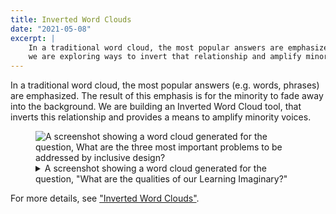 ```yaml
---
title: Inverted Word Clouds
date: "2021-05-08"
excerpt: |
    In a traditional word cloud, the most popular answers are emphasized. With Inverted Word Clouds,
    we are exploring ways to invert that relationship and amplify minority voices.
---
```


In a traditional word cloud, the most popular answers (e.g. words, phrases) are emphasized. The result of
this emphasis is for the minority to fade away into the background. We are building an Inverted Word Cloud
tool, that inverts this relationship and provides a means to amplify minority voices.

<figure>
    <img
        src="/news/images/wordle.jpg"
        alt="A screenshot showing a word cloud generated for the question,
            What are the three most important problems to be addressed by inclusive design?"
    >
    <figcaption>
        <details>
            <summary>
                A screenshot showing a word cloud generated for the question, "What are the qualities of
                our Learning Imaginary?"
            </summary>
            <p>
                In this Inverted Word Cloud, the minority answers are emphasised, appearing larger, while the
                majority responses appear smaller. For example "formative feedback" and "differentiation in design"
                appear more prominently; where as, "open" and "safety" appear smaller. Visually all of the words are
                arranged at different angles and appear in different colours. However, the most salient dimension is
                the size of the font the words are displayed in. It's also worth noting that some of the de-emphasized
                words are sufficiently small that they are unreadable. If there was no option to invert the word
                cloud, these ideas would be lost.
            </p>
        </details>
    </figcaption>
</figure>

For more details, see ["Inverted Word Clouds"](https://wecount.inclusivedesign.ca/initiatives/inverted-word-clouds/).
